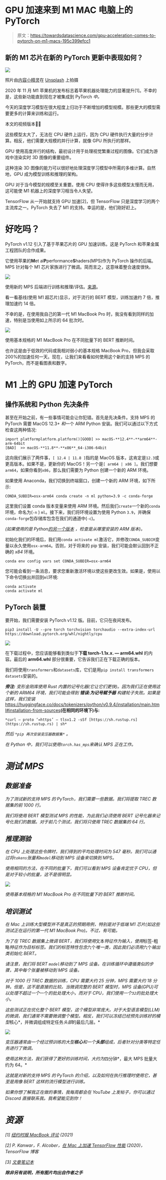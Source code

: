 # GPU 加速来到 M1 MAC 电脑上的 PyTorch

> 原文：<https://towardsdatascience.com/gpu-acceleration-comes-to-pytorch-on-m1-macs-195c399efcc1>

## 新的 M1 芯片在新的 PyTorch 更新中表现如何？

![](img/007b01f81d848b6d48dc63bf87d6b33f.png)

照片由[内容小精灵](https://unsplash.com/@contentpixie?utm_source=medium&utm_medium=referral)在 [Unsplash](https://unsplash.com?utm_source=medium&utm_medium=referral) 上拍摄

2020 年 11 月 M1 苹果机的发布标志着苹果机器处理能力的显著提升[1]。不幸的是，这些新功能直到现在才被集成到 PyTorch *中。*

今天的深度学习模型在很大程度上归功于不断增加的模型规模。那些更大的模型需要更多的计算来训练和运行。

本文的视频版本🙌🏼

这些模型太大了，无法在 CPU 硬件上运行，因为 CPU 硬件执行大量的分步计算。相反，他们需要大规模的并行计算，就像 GPU 所执行的那样。

GPU 使用高度并行的结构，最初设计用于处理视觉繁重过程的图像。它们成为游戏中渲染实时 3D 图像的重要组件。

这种渲染 3D 图像的能力可以很好地处理深度学习模型中所需的多维计算。自然地，GPU 成为模型训练和推理的架构。

GPU 对于当今模型的规模至关重要。使用 CPU 使得许多这些模型太慢而无用，这可能使 M1 机器上的深度学习相当令人失望。

TensorFlow 从一开始就支持 GPU 加速[2]，但 TensorFlow 只是深度学习的两个主流库之一。PyTorch 失去了 M1 的支持。幸运的是，他们刚好赶上。

# 好吃吗？

PyTorch v1.12 引入了基于苹果芯片的 GPU 加速训练。这是 PyTorch 和苹果金属工程团队的合作成果。

它使用苹果的**M**et al**P**performance**S**haders(MPS)作为 PyTorch 操作的后端。MPS 针对每个 M1 芯片家族进行了微调。简而言之，这意味着整合速度很快。

![](img/1024b3fa97464fef17c9701920665ea8.png)

使用新的 MPS 后端进行训练和推理/评估。[来源](https://pytorch.org/blog/introducing-accelerated-pytorch-training-on-mac/)。

看一看基线(使用 M1 超芯片)显示，对于流行的 BERT 模型，训练加速约 7 倍，推理加速约 14 倍。

不幸的是，在使用我自己的第一代 M1 MacBook Pro 时，我没有看到同样的加速，特别是当使用如上所示的 64 批次时。

![](img/99726008ccf3c15b920374541ba0bbde.png)

使用基本规格的 M1 MacBook Pro 在不同批量下的 BERT 推断时间。

也许这是由于低效的代码或我相对弱小的基本规格 MacBook Pro，但我会采取 200%的加速任何一天。现在，让我们来看看如何使用这个新的支持 MPS 的 PyTorch，而不是看图表和数字。

# M1 上的 GPU 加速 PyTorch

## 操作系统和 Python 先决条件

甚至在开始之前，有一些事情可能会让你犯错。首先是先决条件。支持 MPS 的 PyTorch 需要 MacOS 12.3+ *和*一个 ARM Python 安装。我们可以通过以下方式检查这两种情况:

```
import platformplatform.platform()[GOOD] >> macOS-**12.4**-**arm64**-arm-64bit
[BAD]  >> macOS-**11.8**-**x86**_64-i386-64bit
```

这向我们展示了两件事，`[ 12.4 | 11.8 ]`指的是 MacOS 版本，这肯定是`12.3`或更高版本。如果不是，更新你的 MacOS！另一个是`[ arm64 | x86 ]`。我们想要`arm64`，如果你看到`x86`，那么我们需要为 Python 创建一个新的 ARM 环境。

如果使用 Anaconda，我们切换到终端窗口，创建一个新的 ARM 环境，如下所示:

```
CONDA_SUBDIR=osx-arm64 conda create -n ml python=3.9 -c conda-forge
```

这里我们设置 conda 版本变量来使用 ARM 环境。然后我们`create`一个新的`conda`环境，命名为(`-n` ) `ml`。接下来，我们将环境设置为使用 Python `3.9`，并确保`conda-forge`包存储库包含在我们的通道中(`-c`)。

*(如果使用的是 Python*[*的另一个版本*](https://www.python.org/downloads/) *，检查是从哪里安装的 ARM 版本)。*

初始化我们的环境后，我们用`conda activate ml`激活它，并修改`CONDA_SUBDIR`变量以永久使用`osx-arm64`。否则，对于将来的 pip 安装，我们可能会默认回到不正确的 *x84* 环境。

```
conda env config vars set CONDA_SUBDIR=osx-arm64
```

您可能会看到一条消息，要求您重新激活环境以使这些更改生效。如果是，使用以下命令切换出并回到`ml`环境:

```
conda activate
conda activate ml
```

## PyTorch 装置

要开始，我们需要安装 PyTorch v1.12 版。目前，它只在夜间发布。

```
pip3 install -U --pre torch torchvision torchaudio --extra-index-url https://download.pytorch.org/whl/nightly/cpu
```

![](img/d70abc6ac8700a5390608c793e6a15a7.png)

在下载过程中，您应该能够看到类似于**下载 torch-1.1x.x. — arm64.whl** 的内容。最后的 **arm64.whl** 部分很重要，它告诉我们正在下载正确的版本。

我们将使用`transformers`和`datasets`库，它们是用`pip install transformers datasets`安装的。

***旁注:*** *变形金刚库使用 Rust 内置的记号化器(它让它们更快)。因为我们正在使用这个新的 ARM64 环境，我们可能会得到* ***错误:为记号赋予器*** *构建轮子失败。如果是这样，我们安装*<https://huggingface.co/docs/tokenizers/python/v0.9.4/installation/main.html#installation-from-sources>**(在相同的环境下)与:**

```
*curl — proto ‘=https’ — tlsv1.2 -sSf [https://sh.rustup.rs](https://sh.rustup.rs) | sh*
```

**然后* ` *pip 再次安装变压器数据集* ` *。**

*在 Python 中，我们可以使用`torch.has_mps`来确认 MPS 正在工作。*

# *测试 MPS*

## *数据准备*

*为了测试新的支持 MPS 的 PyTorch，我们需要一些数据。我们将提取 TREC 数据集的前 1000 行。*

*我们将使用 BERT 模型测试 MPS 的性能，为此我们必须使用 BERT 记号化器来记号化我们的数据。对于前几个测试，我们将只使用 TREC 数据集的 64 行。*

## *推理测验*

*在 CPU 上处理这些令牌时，我们得到的平均处理时间为 547 毫秒。我们可以通过将`tokens`张量和`model`移动到 MPS 设备来切换到 MPS。*

*使用相同的方法，在不同的批量下，我们可以看到 MPS 设备肯定优于 CPU，但是对于较小的批量，这不是很明显。*

*![](img/99726008ccf3c15b920374541ba0bbde.png)*

*使用基本规格的 M1 MacBook Pro 在不同批量下的 BERT 推断时间。*

## *培训测试*

*在 Mac 上训练大型模型并不是真正的预期用例，特别是对于低端 M1 芯片(如这些测试正在运行的第一代 M1 MacBook Pro)。不过，*有*可能。*

*为了在 TREC 数据集上微调 BERT，我们将使用*文本*特征作为输入，使用*标签-粗略*特征作为目标标签。我们的标签特性包含*六个*唯一类，因此我们必须用*六个*输出类初始化 BERT。*

*请注意，我们将 BERT `model`移动到了 MPS 设备。在训练循环中遵循类似的步骤，其中每个张量被移动到 MPS 设备。*

*对于 1000 行 TREC 数据的训练，CPU 需要大约 25 分钟，MPS 需要大约 18 分钟。但是，这不是直接的比较。当微调完整的 BERT 模型时，MPS 设备(GPU)可以处理不超过一个*一个*的批处理大小，而对于 CPU，我们使用一个`32`的批处理大小。*

*这些测试正在优化整个 BERT 模型，这个模型非常庞大。对于大型语言模型(LLM)的微调，我们通常不需要微调整个模型。相反，我们可以冻结已经预先训练好的模型*核心*，并微调组成特定任务*头部*的最后几层。*

*![](img/1b44bdd01659d0317343489b94821d4d.png)*

*变压器通常由一个经过预训练的大型**核心**和一个**头部**组成，后者针对分类等特定任务进行了微调。*

*使用这种方法，我们获得了更好的训练时间，大约为*四分钟*，最大 MPS 批量大约为 64。*

*这就是对新的支持 MPS 的 PyTorch 的介绍，以及如何在执行推理时使用它，甚至是用像 BERT 这样的流行模型进行训练。*

*如果你想了解我正在做的事情，我每周都会在 YouTube 上发帖子，你可以通过 Discord 直接联系我。我希望能见到你！*

# *资源*

*[1] [纽约时报 MacBook 评论](https://www.nytimes.com/wirecutter/reviews/best-macbooks/) (2021)*

*[2] P. Kanwar，F. Alcober，[在 Mac 上加速 TensorFlow 性能](https://blog.tensorflow.org/2020/11/accelerating-tensorflow-performance-on-mac.html) (2020)，TensorFlow 博客*

*[3] [文章笔记本](https://github.com/jamescalam/pytorch-mps)*

***除非另有说明，所有图片均出自作者之手***